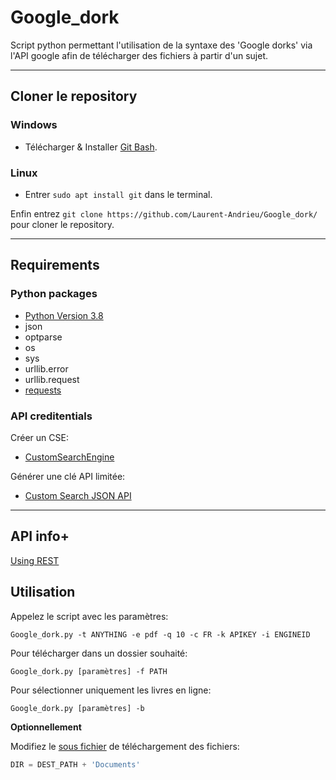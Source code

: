 # Google_dork

Script python permettant l'utilisation de la syntaxe des 'Google dorks' via l'API google afin de télécharger des fichiers à partir d'un sujet.

---

## Cloner le repository

### Windows
* Télécharger & Installer [Git Bash](https://gitforwindows.org/).

### Linux 
* Entrer `sudo apt install git` dans le terminal.

Enfin entrez `git clone https://github.com/Laurent-Andrieu/Google_dork/` pour cloner le repository.

---

## Requirements

### Python packages
* [Python Version 3.8](https://www.python.org/downloads/release/python-382/)
* json
* optparse
* os
* sys
* urllib.error
* urllib.request
* [requests](https://pypi.org/project/requests/)

### API creditentials
Créer un CSE:
  * [CustomSearchEngine](https://programmablesearchengine.google.com/cse/all)
  
Générer une clé API limitée:
  * [Custom Search JSON API](https://developers.google.com/custom-search/v1/introduction)
---

## API info+
[Using REST](https://developers.google.com/custom-search/v1/using_rest)

## Utilisation

  Appelez le script avec les paramètres:
  ```console
  Google_dork.py -t ANYTHING -e pdf -q 10 -c FR -k APIKEY -i ENGINEID
  ```
  Pour télécharger dans un dossier souhaité:
  ```console
  Google_dork.py [paramètres] -f PATH
  ```
  Pour sélectionner uniquement les livres en ligne:
  ```console
  Google_dork.py [paramètres] -b
  ```
  
  **Optionnellement**
  
  Modifiez le [sous fichier](https://github.com/Laurent-Andrieu/Google_dork/blob/master/Google_dork.py#L142) de téléchargement des fichiers:
  ```Python
  DIR = DEST_PATH + 'Documents'
  ```

